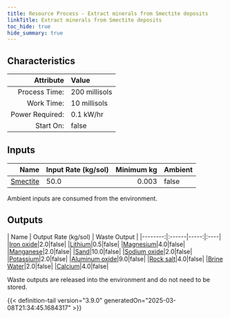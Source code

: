 ```yaml
---
title: Resource Process - Extract minerals from Smectite deposits
linkTitle: Extract minerals from Smectite deposits
toc_hide: true
hide_summary: true
---
```

<!-- This is generated by the MarsSim HelpGenertor, do not edit. -->

## Characteristics

| Attribute      | Value |
|--------:|:------|
|Process Time:|200 millisols|
|Work Time:|10 millisols|
|Power Required:|0.1 kW/hr|
|Start On:|false|

## Inputs
| Name      | Input Rate (kg/sol) | Minimum kg | Ambient |
|--------:|:------|-----:|:----|
|[Smectite](/docs/definitions/resource/smectite)|50.0|0.003|false|

Ambient inputs are consumed from the environment.

## Outputs
| Name      | Output Rate (kg/sol) | Waste Output |
|--------:|:------|-----:|:----|
|[Iron oxide](/docs/definitions/resource/iron-oxide)|2.0|false|
|[Lithium](/docs/definitions/resource/lithium)|0.5|false|
|[Magnesium](/docs/definitions/resource/magnesium)|4.0|false|
|[Manganese](/docs/definitions/resource/manganese)|2.0|false|
|[Sand](/docs/definitions/resource/sand)|10.0|false|
|[Sodium oxide](/docs/definitions/resource/sodium-oxide)|2.0|false|
|[Potassium](/docs/definitions/resource/potassium)|2.0|false|
|[Aluminum oxide](/docs/definitions/resource/aluminum-oxide)|9.0|false|
|[Rock salt](/docs/definitions/resource/rock-salt)|4.0|false|
|[Brine Water](/docs/definitions/resource/brine-water)|2.0|false|
|[Calcium](/docs/definitions/resource/calcium)|4.0|false|

Waste outputs are released into the environment and do not need to be stored.


{{< definition-tail version="3.9.0" generatedOn="2025-03-08T21:34:45.1684317" >}}



